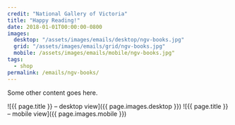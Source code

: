 ```yaml
---
credit: "National Gallery of Victoria"
title: "Happy Reading!"
date: 2018-01-01T00:00:00-0800
images:
  desktop: "/assets/images/emails/desktop/ngv-books.jpg"
  grid: "/assets/images/emails/grid/ngv-books.jpg"
  mobile: /assets/images/emails/mobile/ngv-books.jpg"
tags:
  - shop
permalink: /emails/ngv-books/
---
```

Some other content goes here.

![{{ page.title }} – desktop view]({{ page.images.desktop }})
![{{ page.title }} – mobile view]({{ page.images.mobile }})
